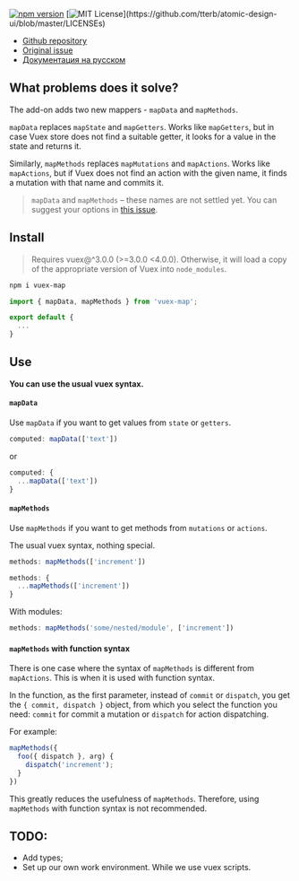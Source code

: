 [![npm version](https://badge.fury.io/js/vuex-map.svg)](https://badge.fury.io/js/vuex-map)
[![MIT License](https://img.shields.io/apm/l/atomic-design-ui.svg?)](https://github.com/tterb/atomic-design-ui/blob/master/LICENSEs)

- [Github repository](https://github.com/evgeniyPP/vuex-map)
- [Original issue](https://github.com/vuejs/vuex/issues/1762)
- [Документация на русском](https://github.com/evgeniyPP/vuex-map/blob/master/README.ru.md)

## What problems does it solve?

The add-on adds two new mappers - `mapData` and `mapMethods`.

`mapData` replaces `mapState` and `mapGetters`. Works like `mapGetters`, but in case Vuex store does not find a suitable getter, it looks for a value in the state and returns it.

Similarly, `mapMethods` replaces `mapMutations` and `mapActions`. Works like `mapActions`, but if Vuex does not find an action with the given name, it finds a mutation with that name and commits it.

> `mapData` and `mapMethods` – these names are not settled yet. You can suggest your options in [this issue](https://github.com/evgeniyPP/vuex-map/issues/1).

## Install

> Requires vuex@^3.0.0 (>=3.0.0 <4.0.0). Otherwise, it will load a copy of the appropriate version of Vuex into `node_modules`.

```bash
npm i vuex-map
```

```javascript
import { mapData, mapMethods } from 'vuex-map';

export default {
  ...
}
```

## Use

**You can use the usual vuex syntax.**

#### `mapData`

Use `mapData` if you want to get values from `state` or `getters`.

```javascript
computed: mapData(['text'])
```

or

```javascript
computed: {
  ...mapData(['text'])
}
```

#### `mapMethods`

Use `mapMethods` if you want to get methods from `mutations` or `actions`.

The usual vuex syntax, nothing special.

```javascript
methods: mapMethods(['increment'])
```

```javascript
methods: {
  ...mapMethods(['increment'])
}
```

With modules:

```javascript
methods: mapMethods('some/nested/module', ['increment'])
```

#### `mapMethods` with function syntax

There is one case where the syntax of `mapMethods` is different from `mapActions`. This is when it is used with function syntax.

In the function, as the first parameter, instead of `commit` or `dispatch`, you get the `{ commit, dispatch }` object, from which you select the function you need: `commit` for commit a mutation or `dispatch` for action dispatching.

For example:

```javascript
mapMethods({
  foo({ dispatch }, arg) {
    dispatch('increment');
  }
})
```

This greatly reduces the usefulness of `mapMethods`. Therefore, using `mapMethods` with function syntax is not recommended.

## TODO:

- Add types;
- Set up our own work environment. While we use vuex scripts.
